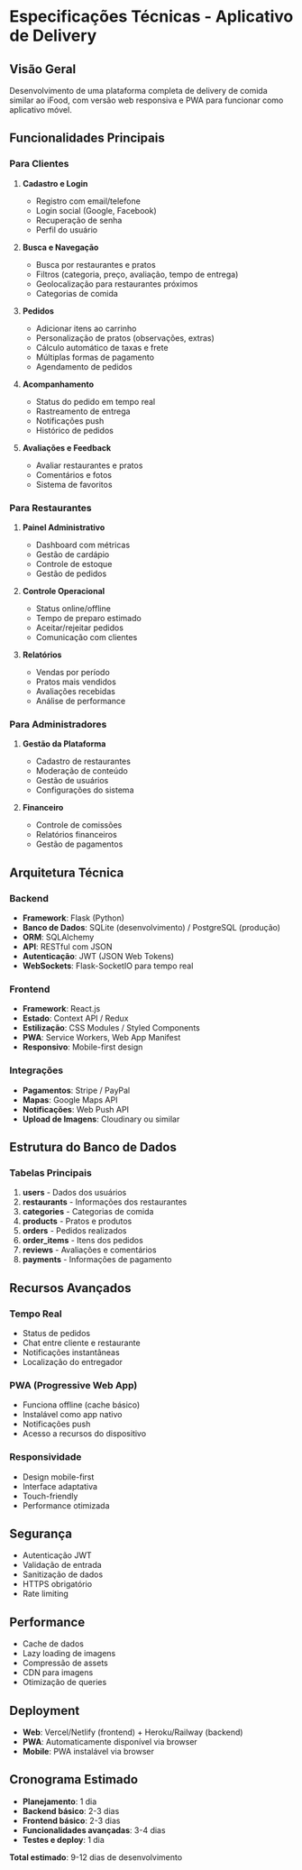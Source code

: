 # Especificações Técnicas - Aplicativo de Delivery

## Visão Geral
Desenvolvimento de uma plataforma completa de delivery de comida similar ao iFood, com versão web responsiva e PWA para funcionar como aplicativo móvel.

## Funcionalidades Principais

### Para Clientes
1. **Cadastro e Login**
   - Registro com email/telefone
   - Login social (Google, Facebook)
   - Recuperação de senha
   - Perfil do usuário

2. **Busca e Navegação**
   - Busca por restaurantes e pratos
   - Filtros (categoria, preço, avaliação, tempo de entrega)
   - Geolocalização para restaurantes próximos
   - Categorias de comida

3. **Pedidos**
   - Adicionar itens ao carrinho
   - Personalização de pratos (observações, extras)
   - Cálculo automático de taxas e frete
   - Múltiplas formas de pagamento
   - Agendamento de pedidos

4. **Acompanhamento**
   - Status do pedido em tempo real
   - Rastreamento de entrega
   - Notificações push
   - Histórico de pedidos

5. **Avaliações e Feedback**
   - Avaliar restaurantes e pratos
   - Comentários e fotos
   - Sistema de favoritos

### Para Restaurantes
1. **Painel Administrativo**
   - Dashboard com métricas
   - Gestão de cardápio
   - Controle de estoque
   - Gestão de pedidos

2. **Controle Operacional**
   - Status online/offline
   - Tempo de preparo estimado
   - Aceitar/rejeitar pedidos
   - Comunicação com clientes

3. **Relatórios**
   - Vendas por período
   - Pratos mais vendidos
   - Avaliações recebidas
   - Análise de performance

### Para Administradores
1. **Gestão da Plataforma**
   - Cadastro de restaurantes
   - Moderação de conteúdo
   - Gestão de usuários
   - Configurações do sistema

2. **Financeiro**
   - Controle de comissões
   - Relatórios financeiros
   - Gestão de pagamentos

## Arquitetura Técnica

### Backend
- **Framework**: Flask (Python)
- **Banco de Dados**: SQLite (desenvolvimento) / PostgreSQL (produção)
- **ORM**: SQLAlchemy
- **API**: RESTful com JSON
- **Autenticação**: JWT (JSON Web Tokens)
- **WebSockets**: Flask-SocketIO para tempo real

### Frontend
- **Framework**: React.js
- **Estado**: Context API / Redux
- **Estilização**: CSS Modules / Styled Components
- **PWA**: Service Workers, Web App Manifest
- **Responsivo**: Mobile-first design

### Integrações
- **Pagamentos**: Stripe / PayPal
- **Mapas**: Google Maps API
- **Notificações**: Web Push API
- **Upload de Imagens**: Cloudinary ou similar

## Estrutura do Banco de Dados

### Tabelas Principais
1. **users** - Dados dos usuários
2. **restaurants** - Informações dos restaurantes
3. **categories** - Categorias de comida
4. **products** - Pratos e produtos
5. **orders** - Pedidos realizados
6. **order_items** - Itens dos pedidos
7. **reviews** - Avaliações e comentários
8. **payments** - Informações de pagamento

## Recursos Avançados

### Tempo Real
- Status de pedidos
- Chat entre cliente e restaurante
- Notificações instantâneas
- Localização do entregador

### PWA (Progressive Web App)
- Funciona offline (cache básico)
- Instalável como app nativo
- Notificações push
- Acesso a recursos do dispositivo

### Responsividade
- Design mobile-first
- Interface adaptativa
- Touch-friendly
- Performance otimizada

## Segurança
- Autenticação JWT
- Validação de entrada
- Sanitização de dados
- HTTPS obrigatório
- Rate limiting

## Performance
- Cache de dados
- Lazy loading de imagens
- Compressão de assets
- CDN para imagens
- Otimização de queries

## Deployment
- **Web**: Vercel/Netlify (frontend) + Heroku/Railway (backend)
- **PWA**: Automaticamente disponível via browser
- **Mobile**: PWA instalável via browser

## Cronograma Estimado
- **Planejamento**: 1 dia
- **Backend básico**: 2-3 dias
- **Frontend básico**: 2-3 dias
- **Funcionalidades avançadas**: 3-4 dias
- **Testes e deploy**: 1 dia

**Total estimado**: 9-12 dias de desenvolvimento


